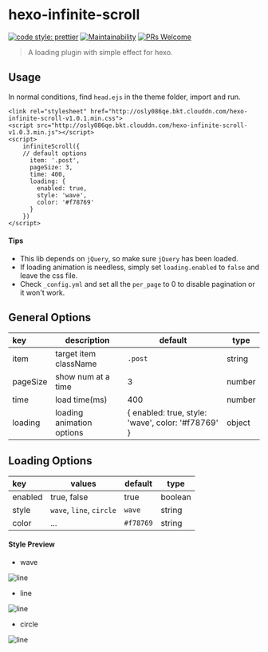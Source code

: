 # hexo-infinite-scroll

[![code style: prettier](https://img.shields.io/badge/code_style-prettier-ff69b4.svg)](https://github.com/prettier/prettier)
[![Maintainability](https://api.codeclimate.com/v1/badges/2027fb1201b8dbe0ea7f/maintainability)](https://codeclimate.com/github/FrontendSophie/hexo-infinite-scroll/maintainability)
[![PRs Welcome](https://img.shields.io/badge/PRs-welcome-brightgreen.svg)](http://makeapullrequest.com)

> A loading plugin with simple effect for hexo.

## Usage

In normal conditions, find `head.ejs` in the theme folder, import and run.

```
<link rel="stylesheet" href="http://osly086qe.bkt.clouddn.com/hexo-infinite-scroll-v1.0.1.min.css">
<script src="http://osly086qe.bkt.clouddn.com/hexo-infinite-scroll-v1.0.3.min.js"></script>
<script>
    infiniteScroll({
    // default options
      item: '.post',
      pageSize: 3,
      time: 400,
      loading: {
        enabled: true,
        style: 'wave',
        color: '#f78769'
      }
    })
</script>
```

#### Tips

* This lib depends on `jQuery`, so make sure `jQuery` has been loaded.
* If loading animation is needless, simply set `loading.enabled` to `false` and leave the css file.
* Check `_config.yml` and set all the `per_page` to 0 to disable pagination or it won't work.

## General Options

| key      | description               | default                                            | type   |
| :------- | ------------------------- | -------------------------------------------------- | ------ |
| item     | target item className     | `.post`                                            | string |
| pageSize | show num at a time        | 3                                                  | number |
| time     | load time(ms)             | 400                                                | number |
| loading  | loading animation options | { enabled: true, style: 'wave', color: '#f78769' } | object |

## Loading Options

| key     | values                   | default   | type    |
| :------ | ------------------------ | --------- | ------- |
| enabled | true, false              | true      | boolean |
| style   | `wave`, `line`, `circle` | `wave`    | string  |
| color   | ...                      | `#f78769` | string  |

#### Style Preview

* wave

![line](http://osly086qe.bkt.clouddn.com/wave.gif)

* line

![line](http://osly086qe.bkt.clouddn.com/line.gif)

* circle

![line](http://osly086qe.bkt.clouddn.com/circle.gif)
